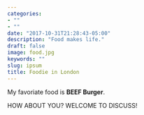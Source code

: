 ```yaml
---
categories:
- ""
- ""
date: "2017-10-31T21:28:43-05:00"
description: "Food makes life."
draft: false
image: food.jpg
keywords: ""
slug: ipsum
title: Foodie in London
---
```


My favoriate food is **BEEF Burger**. 

HOW ABOUT YOU? WELCOME TO DISCUSS!
